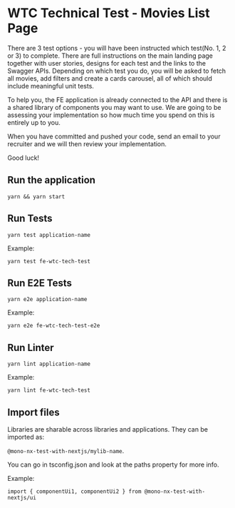# WTC Technical Test - Movies List Page

There are 3 test options - you will have been instructed which test(No. 1, 2 or 3) to complete. There are full instructions on the main landing page together with user stories, designs for each test and the links to the Swagger APIs.  Depending on which test you do, you will be asked to fetch all movies, add filters and create a cards carousel, all of which should include meaningful unit tests.

To help you, the FE application is already connected to the API and there is a shared library of components you may want to use.  We are going to be assessing your implementation so how much time you spend on this is entirely up to you.


When you have committed and pushed your code, send an email to your recruiter and we will then review your implementation. 

Good luck!



## Run the application

`yarn && yarn start`

## Run Tests

`yarn test application-name`

Example:

`yarn test fe-wtc-tech-test`

## Run E2E Tests

`yarn e2e application-name`

Example:

`yarn e2e fe-wtc-tech-test-e2e`

## Run Linter

`yarn lint application-name`

Example:

`yarn lint fe-wtc-tech-test`

## Import files

Libraries are sharable across libraries and applications. They can be imported as:

`@mono-nx-test-with-nextjs/mylib-name`.

You can go in tsconfig.json and look at the paths property for more info.

Example:

`import { componentUi1, componentUi2 } from @mono-nx-test-with-nextjs/ui`
